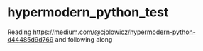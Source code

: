 # hypermodern_python_test
Reading https://medium.com/@cjolowicz/hypermodern-python-d44485d9d769 and following along
